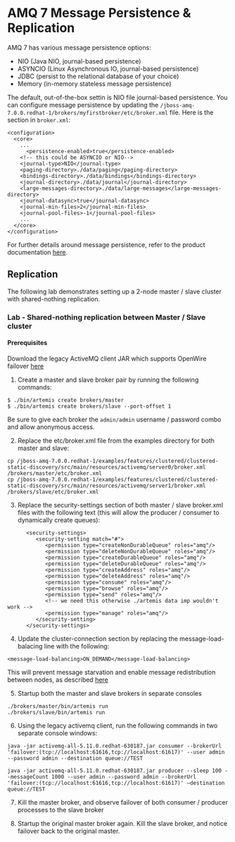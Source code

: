 # AMQ 7 Message Persistence & Replication

AMQ 7 has various message persistence options:

* NIO (Java NIO, journal-based persistence)
* ASYNCIO (Linux Asynchronous IO, journal-based persistence)
* JDBC (persist to the relational database of your choice)
* Memory (in-memory stateless message persistence)

The default, out-of-the-box settin is NIO file journal-based persistence.  You can configure message persistence by updating the `/jboss-amq-7.0.0.redhat-1/brokers/myfirstbroker/etc/broker.xml` file.  Here is the section in `broker.xml`:

```
<configuration>
  <core>
    ...
	  <persistence-enabled>true</persistence-enabled>
    <!-- this could be ASYNCIO or NIO-->
    <journal-type>NIO</journal-type>
    <paging-directory>./data/paging</paging-directory>
    <bindings-directory>./data/bindings</bindings-directory>
    <journal-directory>./data/journal</journal-directory>
    <large-messages-directory>./data/large-messages</large-messages-directory>
    <journal-datasync>true</journal-datasync>
    <journal-min-files>2</journal-min-files>
    <journal-pool-files>-1</journal-pool-files>
    ...
  </core>
</configuration>
```

For further details around message persistence, refer to the product documentation [here](https://access.redhat.com/documentation/en-us/red_hat_jboss_amq/7.0/html/using_amq_broker/basic_configuration#configuring_persistence).

## Replication

The following lab demonstrates setting up a 2-node master / slave cluster with shared-nothing replication.

### Lab - Shared-nothing replication between Master / Slave cluster

#### Prerequisites

Download the legacy ActiveMQ client JAR which supports OpenWire failover [here](https://mvnrepository.com/artifact/org.apache.activemq/activemq-all/5.14.5)

1. Create a master and slave broker pair by running the following commands:

```
$ ./bin/artemis create brokers/master
$ ./bin/artemis create brokers/slave --port-offset 1
```

Be sure to give each broker the `admin/admin` username / password combo and allow anonymous access.

2. Replace the etc/broker.xml file from the examples directory for both master and slave:

```
cp /jboss-amq-7.0.0.redhat-1/examples/features/clustered/clustered-static-discovery/src/main/resources/activemq/server0/broker.xml /brokers/master/etc/broker.xml
cp /jboss-amq-7.0.0.redhat-1/examples/features/clustered/clustered-static-discovery/src/main/resources/activemq/server1/broker.xml /brokers/slave/etc/broker.xml
```
3. Replace the security-settings section of both master / slave broker.xml files with the following text (this will allow the producer / consumer to dynamically create queues):

```
      <security-settings>
         <security-setting match="#">
            <permission type="createNonDurableQueue" roles="amq"/>
            <permission type="deleteNonDurableQueue" roles="amq"/>
            <permission type="createDurableQueue" roles="amq"/>
            <permission type="deleteDurableQueue" roles="amq"/>
            <permission type="createAddress" roles="amq"/>
            <permission type="deleteAddress" roles="amq"/>
            <permission type="consume" roles="amq"/>
            <permission type="browse" roles="amq"/>
            <permission type="send" roles="amq"/>
            <!-- we need this otherwise ./artemis data imp wouldn't work -->
            <permission type="manage" roles="amq"/>
         </security-setting>
      </security-settings>
 ```

4. Update the cluster-connection section by replacing the message-load-balacing line with the following:

```
<message-load-balancing>ON_DEMAND</message-load-balancing>
```

This will prevent message starvation and enable message redistribution between nodes, as described [here](https://access.redhat.com/documentation/en-us/red_hat_jboss_amq/7.0/html/using_amq_broker/clustering#enabling_message_redistribution)

5. Startup both the master and slave brokers in separate consoles

```
./brokers/master/bin/artemis run
./brokers/slave/bin/artemis run
```

6.  Using the legacy activemq client, run the following commands in two separate console windows:

```
java -jar activemq-all-5.11.0.redhat-630187.jar consumer --brokerUrl 'failover:(tcp://localhost:61616,tcp://localhost:61617)' --user admin --password admin --destination queue://TEST

java -jar activemq-all-5.11.0.redhat-630187.jar producer --sleep 100 --messageCount 1000 --user admin --password admin --brokerUrl 'failover:(tcp://localhost:61616,tcp://localhost:61617)' —destination queue://TEST
```

7. Kill the master broker, and observe failover of both consumer / producer processes to the slave broker

8. Startup the original master broker again.  Kill the slave broker, and notice failover back to the original master.

